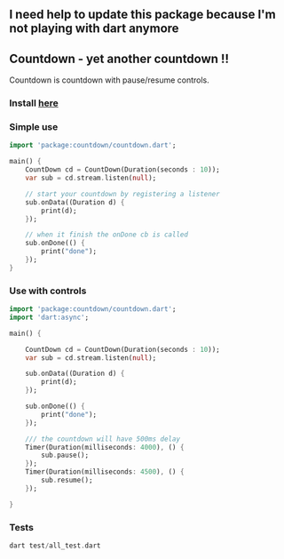## I need help to update this package because I'm not playing with dart anymore

## Countdown - yet another countdown !!

Countdown is countdown with pause/resume controls.

### Install [here](https://pub.dartlang.org/packages/countdown)

### Simple use

```dart
import 'package:countdown/countdown.dart';

main() {
    CountDown cd = CountDown(Duration(seconds : 10));
    var sub = cd.stream.listen(null);

    // start your countdown by registering a listener
    sub.onData((Duration d) {
        print(d);
    });

    // when it finish the onDone cb is called
    sub.onDone(() {
        print("done");
    });
}
```

### Use with controls

```dart
import 'package:countdown/countdown.dart';
import 'dart:async';

main() {

    CountDown cd = CountDown(Duration(seconds : 10));
    var sub = cd.stream.listen(null);

    sub.onData((Duration d) {
        print(d);
    });

    sub.onDone(() {
        print("done");
    });

    /// the countdown will have 500ms delay
    Timer(Duration(milliseconds: 4000), () {
        sub.pause();
    });
    Timer(Duration(milliseconds: 4500), () {
        sub.resume();
    });

}
```

### Tests

```dart
dart test/all_test.dart
```
